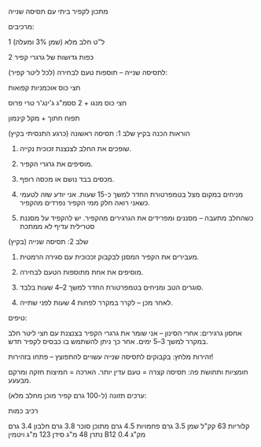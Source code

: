 מתכון לקפיר ביתי עם תסיסה שנייה

מרכיבים:

1 ל"ט חלב מלא (שמן 3% ומעלה)

2 כפות גדושות של גרגרי קפיר

לתסיסה שנייה – תוספות טעם לבחירה (לכל ליטר קפיר):

חצי כוס אוכמניות קפואות

חצי כוס מנגו + 2 ססמ"ג ג'ינג'ר טרי פרוס

תפוח חתוך + מקל קינמון





הוראות הכנה בקיץ
שלב 1: תסיסה ראשונה (כרגע התנסיתי בקיץ)

1. שופכים את החלב לצנצנת זכוכית נקייה.


2. מוסיפים את גרגרי הקפיר.


3. מכסים בבד נושם או מכסה רופף.


4. מניחים במקום מצל בטמפרטורת החדר למשך כ-15  שעות. אני יודע שזה לטעמי כשאני  רואה חלק ממי הקפיר נפרדים מהקפיר.


5. כשהחלב מתעבה – מסננים ומפרידים את הגרגירים מהקפיר.
יש להקפיד על מסננת סטרילית עדיף לא ממתכת


שלב 2: תסיסה שנייה (בקיץ)

1. מעבירים את הקפיר המסנן לבקבוק זככוכית עם סגירה הרמטית.


2. מוסיפים את אחת מתוספות הטעם לבחירה.


3. סוגרים הטב ומניחים בטמפרטורת החדר למשך 2–4 שעות בלבד.


4. לאחר מכן – לקרר במקרר לפחות 4 שעות לפני שתייה.




טיפים:

אחסון גרגירים: אחרי הסינון –   אני שומר את גרגרי הקפיר בצנצנת עם חצי ליטר חלב במקרר למשך 3–5 ימים. אחר כך ניתן להשתמש בו כבסיס לקפיר חדש.

זהירות מלחץ: בקבוקים לתסיסה שנייה עשויים להתפוצץ – פתחו בזהירות!

חומציות ותחושת פה: תסיסה קצרה = טעם עדין יותר. הארכה = חמיצות חזקה ומרקם מבעעע.



 ערכים תזונה (ל-100 גרם קפיר מוכן מחלב מלא):

רכיב	כמות

קלוריות	63 קק"ל
שמן	3.5 גרם
פחמויות	4.5 גרם
מתוכן סוכר	3.8 גרם
חלבון	3.4 גרם
נתרן	48 מ"ג
סידן	123 מ"ג
ויטמין B12	0.4 מק"ג


